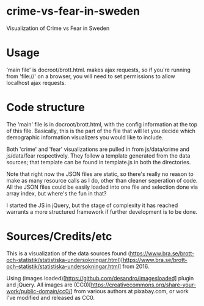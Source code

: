 # crime-vs-fear-in-sweden

Visualization of Crime vs Fear in Sweden

# Usage

'main file' is docroot/brott.html. makes ajax requests, so if you're running from 'file://' on a browser, you will need to set permissions to allow localhost ajax requests.

# Code structure

The 'main' file is in docroot/brott.html, with the config information at the top of this file. Basically, this is the part of the file that will let you decide which demographic information visualizers you would like to include.

Both 'crime' and 'fear' visualizations are pulled in from js/data/crime and js/data/fear respectively. They follow a template generated from the data sources; that template can be found in template.js in both the directories. 

Note that right now the JSON files are static, so there's really no reason to make as many resource calls as I do, other than cleaner seperation of code. All the JSON files could be easily loaded into one file and selection done via array index, but where's the fun in that?

I started the JS in jQuery, but the stage of complexity it has reached warrants a more structured framework if further development is to be done.

# Sources/Credits/etc

This is a visualization of the data sources found 
(https://www.bra.se/brott-och-statistik/statistiska-undersokningar.html)[https://www.bra.se/brott-och-statistik/statistiska-undersokningar.html] from 2016.

Using (images loaded)[https://github.com/desandro/imagesloaded] plugin and jQuery. All images are (CC0)[https://creativecommons.org/share-your-work/public-domain/cc0/] from various authors at pixabay.com, or work I've modified and released as CC0.
